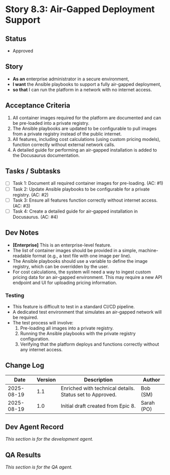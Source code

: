 # Story 8.3: Air-Gapped Deployment Support

## Status
- Approved

## Story
- **As an** enterprise administrator in a secure environment,
- **I want** the Ansible playbooks to support a fully air-gapped deployment,
- **so that** I can run the platform in a network with no internet access.

## Acceptance Criteria
1.  All container images required for the platform are documented and can be pre-loaded into a private registry.
2.  The Ansible playbooks are updated to be configurable to pull images from a private registry instead of the public internet.
3.  All features, including cost calculations (using custom pricing models), function correctly without external network calls.
4.  A detailed guide for performing an air-gapped installation is added to the Docusaurus documentation.

## Tasks / Subtasks
- [ ] Task 1: Document all required container images for pre-loading. (AC: #1)
- [ ] Task 2: Update Ansible playbooks to be configurable for a private registry. (AC: #2)
- [ ] Task 3: Ensure all features function correctly without internet access. (AC: #3)
- [ ] Task 4: Create a detailed guide for air-gapped installation in Docusaurus. (AC: #4)

## Dev Notes
- **[Enterprise]** This is an enterprise-level feature.
- The list of container images should be provided in a simple, machine-readable format (e.g., a text file with one image per line).
- The Ansible playbooks should use a variable to define the image registry, which can be overridden by the user.
- For cost calculations, the system will need a way to ingest custom pricing data for an air-gapped environment. This may require a new API endpoint and UI for uploading pricing information.

### Testing
- This feature is difficult to test in a standard CI/CD pipeline.
- A dedicated test environment that simulates an air-gapped network will be required.
- The test process will involve:
    1. Pre-loading all images into a private registry.
    2. Running the Ansible playbooks with the private registry configuration.
    3. Verifying that the platform deploys and functions correctly without any internet access.

## Change Log
| Date | Version | Description | Author |
| --- | --- | --- | --- |
| 2025-08-19 | 1.1 | Enriched with technical details. Status set to Approved. | Bob (SM) |
| 2025-08-19 | 1.0 | Initial draft created from Epic 8. | Sarah (PO) |

## Dev Agent Record
*This section is for the development agent.*

## QA Results
*This section is for the QA agent.*
